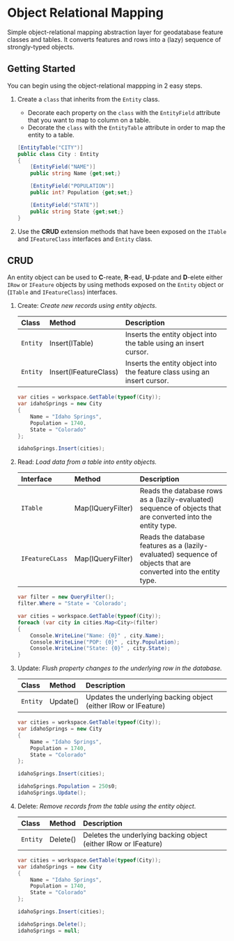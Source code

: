 # Object Relational Mapping
Simple object-relational mapping abstraction layer for geodatabase feature classes and tables. It converts features and rows into a (lazy) sequence of strongly-typed objects.

## Getting Started
You can begin using the object-relational mappping in 2 easy steps.

1. Create a `class` that inherits from the `Entity` class.
    * Decorate each property on the `class` with the `EntityField` attribute that you want to map to column on a table.
    * Decorate the `class` with the `EntityTable` attribute in order to map the entity to a table.

    ```c#
    [EntityTable("CITY")]
    public class City : Entity
    {
        [EntityField("NAME")]
        public string Name {get;set;}

        [EntityField("POPULATION")]
        public int? Population {get;set;}

        [EntityField("STATE")]
        public string State {get;set;}
    }
    ```
2. Use the **CRUD** extension methods that have been exposed on the `ITable` and `IFeatureClass` interfaces and `Entity` class.

## CRUD
An entity object can be used to **C**-reate, **R**-ead, **U**-pdate and **D**-elete either `IRow` or `IFeature` objects by using methods exposed on the `Entity` object or (`ITable` and `IFeatureClass`) interfaces.
  
1. Create: *Create new records using entity objects*.

    Class                   | Method                        | Description
    :-----------------------|:------------------------------|:----------------------|
    `Entity`                | Insert(ITable)                | Inserts the entity object into the table using an insert cursor.
    `Entity`                | Insert(IFeatureClass)         | Inserts the entity object into the feature class using an insert cursor. 

    ```c#
    var cities = workspace.GetTable(typeof(City));
    var idahoSprings = new City
    {
        Name = "Idaho Springs",
        Population = 1740,
        State = "Colorado"
    };

    idahoSprings.Insert(cities);
    ```
2. Read: *Load data from a table into entity objects.*

    Interface               | Method                        | Description
    :-----------------------|:------------------------------|:----------------------|
    `ITable`                | Map(IQueryFilter)             | Reads the database rows as a (lazily-evaluated) sequence of objects that are converted into the entity type.
    `IFeatureCLass`         | Map(IQueryFilter)             | Reads the database features as a (lazily-evaluated) sequence of objects that are converted into the entity type.

    ```c#
    var filter = new QueryFilter();
    filter.Where = "State = 'Colorado';

    var cities = workspace.GetTable(typeof(City));
    foreach (var city in cities.Map<City>(filter)
    {
        Console.WriteLine("Name: {0}" , city.Name);
        Console.WriteLine("POP: {0}" , city.Population);
        Console.WriteLine("State: {0}" , city.State);
    }
    ```
3. Update: *Flush property changes to the underlying row in the database.*

    Class                   | Method                        | Description
    :-----------------------|:------------------------------|:----------------------|
    `Entity`                | Update()                      | Updates the underlying backing object (either IRow or IFeature)

    ```c#
    var cities = workspace.GetTable(typeof(City));
    var idahoSprings = new City
    {
        Name = "Idaho Springs",
        Population = 1740,
        State = "Colorado"
    };

    idahoSprings.Insert(cities);

    idahoSprings.Population = 250s0;
    idahoSprings.Update();

    ```

 4. Delete: *Remove records from the table using the entity object*.

    Class                   | Method                        | Description
    :-----------------------|:------------------------------|:----------------------|
    `Entity`                | Delete()                      | Deletes the underlying backing object (either IRow or IFeature)

    ```c#
    var cities = workspace.GetTable(typeof(City));
    var idahoSprings = new City
    {
        Name = "Idaho Springs",
        Population = 1740,
        State = "Colorado"
    };

    idahoSprings.Insert(cities);

    idahoSprings.Delete();
    idahoSprings = null;
    ```